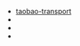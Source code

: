 - [taobao-transport](https://docs.google.com/spreadsheets/d/1jdimi5kt6ZOkYph96k6EpsICYtSJzco6G3WuXQVoF4o/edit)
-
-
-